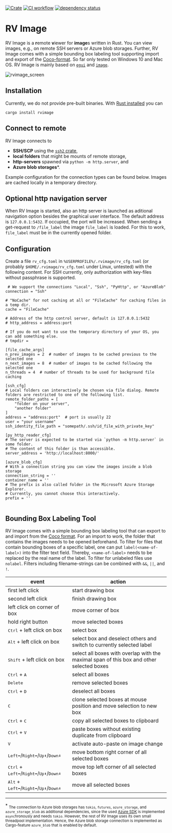 [![Crate](https://img.shields.io/crates/v/rvimage.svg)](https://crates.io/crates/rvimage)
[![CI workflow](https://github.com/bertiqwerty/rvimage/actions/workflows/rust.yml/badge.svg)](https://github.com/bertiqwerty/rvimage)
[![dependency status](https://deps.rs/repo/github/bertiqwerty/rvimage/status.svg)](https://deps.rs/repo/github/bertiqwerty/rvimage)

# RV Image
RV Image is a **r**emote **v**iewer for **image**s written in Rust. You can view images, e.g., on remote SSH servers or Azure blob storages. Further, RV Image comes with a simple bounding box labeling tool supporting import and export of the [Coco-format](https://cocodataset.org/#home). So far only tested on Windows 10 and Mac OS. RV Image is mainly based on [`egui`](https://crates.io/crates/egui) and [`image`](https://crates.io/crates/image).

![rvimage_screen](https://github.com/bertiqwerty/rvimage/assets/50267830/0a03cf5b-3515-4550-b701-9f62a53447ee)


## Installation

Currently, we do not provide pre-built binaries. With [Rust installed](https://www.rust-lang.org/tools/install)
you can
```
cargo install rvimage
```

## Connect to remote

RV Image connects to 

* **SSH/SCP** using the [`ssh2` crate](https://crates.io/crates/ssh2), 
* **local folders** that might be mounts of remote storage, 
* **http-servers** spawned via `python -m http.server`, and
* **Azure blob storages***. 

Example configuration for the connection types can be found below. Images are cached locally in a temporary directory. 

## Optional http navigation server 

When RV Image is started, also an http server is launched as aditional navigation option besides the graphical user interface. The default address is `127.0.0.1:5432`. If occupied, the port will be increased. When sending a
get-request to `/file_label` the image `file_label` is loaded. For this to work, `file_label` must
be in the currently opened folder. 

## Configuration

Create a file `rv_cfg.toml` in `%USERPROFILE%/.rvimage/rv_cfg.toml` (or probably `$HOME/.rvimage/rv_cfg.toml` under Linux, untested) with the following content. For SSH currently, only authorization with key-files without passphrase is supported.
```
 # We support the connections "Local", "Ssh", "PyHttp", or "AzureBlob"
connection = "Ssh"

# "NoCache" for not caching at all or "FileCache" for caching files in a temp dir.
cache = "FileCache"  

# Address of the http control server, default is 127.0.0.1:5432
# http_address = address:port

# If you do not want to use the temporary directory of your OS, you can add something else.
# tmpdir = 

[file_cache_args]
n_prev_images = 2  # number of images to be cached previous to the selected one
n_next_images = 8  # number of images to be cached following the selected one
n_threads = 4  # number of threads to be used for background file caching

[ssh_cfg]             
# Local folders can interactively be chosen via file dialog. Remote folders are restricted to one of the following list. 
remote_folder_paths = [
    "folder on your server", 
    "another folder"
]
address = "address:port"  # port is usually 22
user = "your username"
ssh_identity_file_path = "somepath/.ssh/id_file_with_private_key"

[py_http_reader_cfg]
# The server is expected to be started via `python -m http.server` in some folder.
# The content of this folder is than accessible.  
server_address = 'http://localhost:8000/'

[azure_blob_cfg]
# With a connection string you can view the images inside a blob storage
connection_string = ''
container_name = ''
# The prefix is also called folder in the Microsoft Azure Storage Explorer.
# Currently, you cannot choose this interactively.
prefix = ''


```

## Bounding Box Labeling Tool

RV Image comes with a simple bounding box labeling tool that can export to and import from the [Coco format](https://cocodataset.org/#format-data).
For an import to work, the folder that contains the images needs to be opened beforehand. To filter for files that contain bounding boxes of a specific label, one can put `label(<name-of-label>)` into the filter text field. Thereby, `<name-of-label>` needs to be replaced by the real name of the label. To filter for unlabeled files use `nolabel`. Filters including filename-strings can be combined with `&&`, `||`, and `!`.

| event                                                                                | action                                                                                   |
| ------------------------------------------------------------------------------------ | ---------------------------------------------------------------------------------------- |
| first left click                                                                     | start drawing box                                                                        |
| second left click                                                                    | finish drawing box                                                                       |
| left click on corner of box                                                          | move corner of box                                                                       |
| hold right button                                                                    | move selected boxes                                                                      |
| <kbd>Ctrl</kbd> + left click on box                                                  | select box                                                                               |
| <kbd>Alt</kbd> + left click on box                                                   | select box and deselect others and switch to currently selected label                    |
| <kbd>Shift</kbd> + left click on box                                                 | select all boxes with overlap with the maximal span of this box and other selected boxes |
| <kbd>Ctrl</kbd> + <kbd>A</kbd>                                                       | select all boxes                                                                         |
| <kbd>Delete</kbd>                                                                    | remove selected boxes                                                                    |
| <kbd>Ctrl</kbd> + <kbd>D</kbd>                                                       | deselect all boxes                                                                       |
| <kbd>C</kbd>                                                                         | clone selected boxes at mouse position and move selection to new box                     |
| <kbd>Ctrl</kbd> + <kbd>C</kbd>                                                       | copy all selected boxes to clipboard                                                     |
| <kbd>Ctrl</kbd> + <kbd>V</kbd>                                                       | paste boxes without existing duplicate from clipboard                                    |
| <kbd>V</kbd>                                                       | activate auto-paste on image change                                    |
| <kbd>Left⬅</kbd>/<kbd>Right➡</kbd>/<kbd>Up⬆</kbd>/<kbd>Down⬇</kbd>                   | move bottom right corner of all selected boxes                                           |
| <kbd>Ctrl</kbd> + <kbd>Left⬅</kbd>/<kbd>Right➡</kbd>/<kbd>Up⬆</kbd>/<kbd>Down⬇</kbd> | move top left corner of all selected boxes                                               |
| <kbd>Alt</kbd> + <kbd>Left⬅</kbd>/<kbd>Right➡</kbd>/<kbd>Up⬆</kbd>/<kbd>Down⬇</kbd>  | move all selected boxes                                                                  |

---
\* <sub>The connection to Azure blob storages has `tokio`, `futures`, `azure_storage`, and `azure_storage_blob` as additional dependencies, since the used [Azure SDK](https://github.com/Azure/azure-sdk-for-rust) is implemented `async`hronously and needs `tokio`. However, the rest of RV Image uses its own small threadpool implementation. Hence, the Azure blob storage connection is implemented as Cargo-feature `azure_blob` that is enabled by default.</sub>
